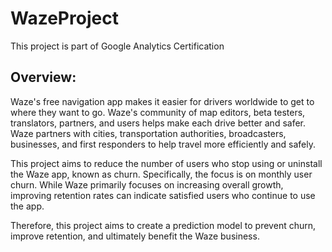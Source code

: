 # WazeProject
This project is part of Google Analytics Certification

## Overview:
Waze's free navigation app makes it easier for drivers worldwide to get to where they want to go. Waze's community of map editors, beta testers, translators, partners, and users helps make each drive better and safer. Waze partners with cities, transportation authorities, broadcasters, businesses, and first responders to help travel more efficiently and safely.

This project aims to reduce the number of users who stop using or uninstall the Waze app, known as churn. Specifically, the focus is on monthly user churn. While Waze primarily focuses on increasing overall growth, improving retention rates can indicate satisfied users who continue to use the app. 

Therefore, this project aims to create a prediction model to prevent churn, improve retention, and ultimately benefit the Waze business.

